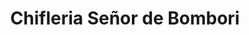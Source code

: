 ---
title: "Chifleria Señor de Bombori"
url: /ciudad-satelite/chifleria-senor-de-bombori/
shop: comodidad
---